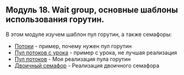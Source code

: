 ## Модуль 18. Wait group, основные шаблоны использования горутин.
В этом модуле изучем шаблон пул горутин, а также семафоры: 
- [Потоки](threads) - пример, почему нужен пул горутин
- [Пул потоков с урока](bad_goroutine_pool) - пример с урока, не лучшая реализация
- [Пул потоков](goroutine_pool) - Моя реализация пула горутин
- [Двоичный семафор](semaphore_bit) - Реализация двоичного семафора